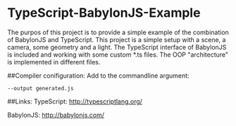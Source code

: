 # TypeScript-BabylonJS-Example
The purpos of this project is to provide a simple example of the combination of BabylonJS and TypeScript. This project is a simple setup with a scene, a camera, some geometry and a light. The TypeScript interface of BabylonJS is included and working with some custom *.ts files. The OOP "architecture" is implemented in different files.

##Compiler conifiguration:
Add to the commandline argument:
```
--output generated.js
```

##Links:
TypeScript: http://typescriptlang.org/

BabylonJS: http://babylonjs.com/
